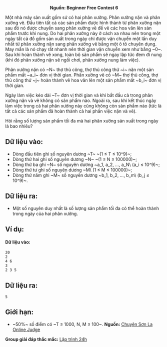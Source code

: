 **<center>Nguồn: Beginner Free Contest 6</center>**

Một nhà máy sản xuất gốm sứ có hai phân xưởng. Phân xưởng nặn và phân xưởng vẽ. Đầu tiên tất cả các sản phẩm được hình thành từ phân xưởng nặn sau đó nó được chuyển sang phân xưởng vẽ để vẽ các hoa văn lên sản phẩm trước khi nung. Do hai phân xưởng này ở cách xa nhau nên trong một ngày tất cả đồ gốm sản xuất trong ngày chỉ được vận chuyển một lần duy nhất từ phân xưởng nặn sang phân xưởng vẽ bằng một ô tô chuyên dụng. May mắn là nó chạy rất nhanh nên thời gian vận chuyển xem như bằng ~0~. Sau khi hoàn thành vẽ xong, toàn bộ sản phẩm sẽ ngay lập tức đem đi nung (khi đó phân xưởng nặn sẽ ngồi chơi, phân xưởng nung làm việc).

Phân xưởng nặn có ~N~ thợ thủ công, thợ thủ công thứ ~i~ nặn một sản phẩm mất ~a_i~ đơn vị thời gian. Phân xưởng vẽ có ~M~ thợ thủ công, thợ thủ công thứ ~j~ hoàn thành vẽ hoa văn lên một sản phẩm mất ~b_i~ đơn vị thời gian.

Ngày làm việc kéo dài ~T~ đơn vị thời gian và khi bắt đầu cả trong phân xưởng nặn và vẽ không có sản phẩm nào. Ngoài ra, sau khi kết thúc ngày làm việc trong cả hai phân xưởng này cũng không còn sản phẩm nào (tức là tất cả các sản phẩm đã hoàn thành cả hai phần việc nặn và vẽ).

Hỏi rằng số lượng sản phẩm tối đa mà hai phân xưởng sản xuất trong ngày là bao nhiêu?

## Dữ liệu vào:
- Dòng đầu tiên ghi số nguyên dương ~T~ ~(1 ≤ T ≤ 10^9)~;
- Dòng thứ hai ghi số nguyên dương ~N~ ~(1 ≤ N ≤ 100000)~;
- Dòng thứ ba ghi ~N~ số nguyên dương ~a_1, a_2, ..., a_N\ (a_i ≤ 10^9)~;
- Dòng thứ tư ghi số nguyên dương ~M\ (1 ≤ M ≤ 100000)~;
- Dòng thứ năm ghi ~M~ số nguyên dương ~b_1, b_2, ..., b_m\ (b_j ≤ 10^9)~.

## Dữ liệu ra:
- Một số nguyên duy nhất là số lượng sản phẩm tối đa có thể hoàn thành trong ngày của hai phân xưởng.

## Ví dụ:
#### Dữ liệu vào:
```
20
2
4 6
3
2 3 5
```

## Dữ liệu ra:
```
5
```

## Giới hạn:
- ~50\%~ số điểm có ~T ≤ 1000, N, M ≤ 100~.
**Nguồn:** [Chuyên Sơn La Online Judge](http://csloj.ddns.net/)

**Group giải đáp thắc mắc:** [Lập trình 24h](https://www.facebook.com/groups/1386904321519984)